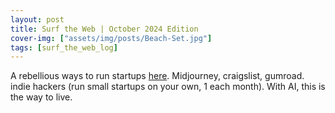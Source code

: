 ```yaml
---
layout: post
title: Surf the Web | October 2024 Edition
cover-img: ["assets/img/posts/Beach-Set.jpg"]
tags: [surf_the_web_log]
---
```


A rebellious ways to run startups [here](https://youtu.be/xL1MOOD5Ox8?si=5lqcgFQua0aqVL6C). Midjourney, craigslist, gumroad. indie hackers (run small startups on your own, 1 each month). With AI, this is the way to live. 
